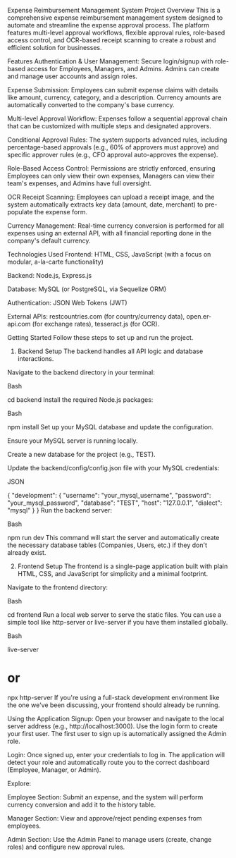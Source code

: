 Expense Reimbursement Management System
Project Overview
This is a comprehensive expense reimbursement management system designed to automate and streamline the expense approval process. The platform features multi-level approval workflows, flexible approval rules, role-based access control, and OCR-based receipt scanning to create a robust and efficient solution for businesses.

Features
Authentication & User Management: Secure login/signup with role-based access for Employees, Managers, and Admins. Admins can create and manage user accounts and assign roles.

Expense Submission: Employees can submit expense claims with details like amount, currency, category, and a description. Currency amounts are automatically converted to the company's base currency.

Multi-level Approval Workflow: Expenses follow a sequential approval chain that can be customized with multiple steps and designated approvers.

Conditional Approval Rules: The system supports advanced rules, including percentage-based approvals (e.g., 60% of approvers must approve) and specific approver rules (e.g., CFO approval auto-approves the expense).

Role-Based Access Control: Permissions are strictly enforced, ensuring Employees can only view their own expenses, Managers can view their team's expenses, and Admins have full oversight.

OCR Receipt Scanning: Employees can upload a receipt image, and the system automatically extracts key data (amount, date, merchant) to pre-populate the expense form.

Currency Management: Real-time currency conversion is performed for all expenses using an external API, with all financial reporting done in the company's default currency.

Technologies Used
Frontend: HTML, CSS, JavaScript (with a focus on modular, a-la-carte functionality)

Backend: Node.js, Express.js

Database: MySQL (or PostgreSQL, via Sequelize ORM)

Authentication: JSON Web Tokens (JWT)

External APIs: restcountries.com (for country/currency data), open.er-api.com (for exchange rates), tesseract.js (for OCR).

Getting Started
Follow these steps to set up and run the project.

1. Backend Setup
The backend handles all API logic and database interactions.

Navigate to the backend directory in your terminal:

Bash

cd backend
Install the required Node.js packages:

Bash

npm install
Set up your MySQL database and update the configuration.

Ensure your MySQL server is running locally.

Create a new database for the project (e.g., TEST).

Update the backend/config/config.json file with your MySQL credentials:

JSON

{
  "development": {
    "username": "your_mysql_username",
    "password": "your_mysql_password",
    "database": "TEST",
    "host": "127.0.0.1",
    "dialect": "mysql"
  }
}
Run the backend server:

Bash

npm run dev
This command will start the server and automatically create the necessary database tables (Companies, Users, etc.) if they don't already exist.

2. Frontend Setup
The frontend is a single-page application built with plain HTML, CSS, and JavaScript for simplicity and a minimal footprint.

Navigate to the frontend directory:

Bash

cd frontend
Run a local web server to serve the static files. You can use a simple tool like http-server or live-server if you have them installed globally.

Bash

live-server
# or
npx http-server
If you're using a full-stack development environment like the one we've been discussing, your frontend should already be running.

Using the Application
Signup: Open your browser and navigate to the local server address (e.g., http://localhost:3000). Use the login form to create your first user. The first user to sign up is automatically assigned the Admin role.

Login: Once signed up, enter your credentials to log in. The application will detect your role and automatically route you to the correct dashboard (Employee, Manager, or Admin).

Explore:

Employee Section: Submit an expense, and the system will perform currency conversion and add it to the history table.

Manager Section: View and approve/reject pending expenses from employees.

Admin Section: Use the Admin Panel to manage users (create, change roles) and configure new approval rules.







